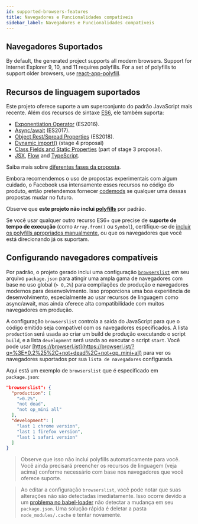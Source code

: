 ```yaml
---
id: supported-browsers-features
title: Navegadores e Funcionalidades compatíveis
sidebar_label: Navegadores e Funcionalidades compatíveis
---
```


## Navegadores Suportados

By default, the generated project supports all modern browsers. Support for Internet Explorer 9, 10, and 11 requires polyfills. For a set of polyfills to support older browsers, use [react-app-polyfill](https://github.com/facebook/create-react-app/blob/master/packages/react-app-polyfill/README.md).

## Recursos de linguagem suportados

Este projeto oferece suporte a um superconjunto do padrão JavaScript mais recente. Além dos recursos de sintaxe [ES6](https://github.com/lukehoban/es6features), ele também suporta:

- [Exponentiation Operator](https://github.com/rwaldron/exponentiation-operator) (ES2016).
- [Async/await](https://github.com/tc39/ecmascript-asyncawait) (ES2017).
- [Object Rest/Spread Properties](https://github.com/tc39/proposal-object-rest-spread) (ES2018).
- [Dynamic import()](https://github.com/tc39/proposal-dynamic-import) (stage 4 proposal)
- [Class Fields and Static Properties](https://github.com/tc39/proposal-class-public-fields) (part of stage 3 proposal).
- [JSX](https://facebook.github.io/react/docs/introducing-jsx.html), [Flow](./adding-flow) and [TypeScript](./adding-typescript).

Saiba mais sobre [diferentes fases da proposta](https://tc39.github.io/process-document/).

Embora recomendemos o uso de propostas experimentais com algum cuidado, o Facebook usa intensamente esses recursos no código do produto, então pretendemos fornecer [codemods](https://medium.com/@cpojer/effective-javascript-codemods-5a6686bb46fb) se qualquer uma dessas propostas mudar no futuro.

Observe que **este projeto não inclui [polyfills](https://github.com/facebook/create-react-app/blob/master/packages/react-app-polyfill/README.md)** por padrão.

Se você usar qualquer outro recurso ES6+ que precise de **suporte de tempo de execução** (como `Array.from()` ou `Symbol`), certifique-se de [incluir os polyfills apropriados manualmente](https://github.com/facebook/create-react-app/blob/master/packages/react-app-polyfill/README.md), ou que os navegadores que você está direcionando já os suportam.

## Configurando navegadores compatíveis

Por padrão, o projeto gerado inclui uma configuração [`browserslist`](https://github.com/browserslist/browserslist) em seu arquivo `package.json` para atingir uma ampla gama de navegadores com base no uso global (`> 0,2%`) para compilações de produção e navegadores modernos para desenvolvimento. Isso proporciona uma boa experiência de desenvolvimento, especialmente ao usar recursos de linguagem como async/await, mas ainda oferece alta compatibilidade com muitos navegadores em produção.

A configuração `browserslist` controla a saída do JavaScript para que o código emitido seja compatível com os navegadores especificados. A lista `production` será usada ao criar um build de produção executando o script `build`, e a lista `development` será usada ao executar o script `start`. Você pode usar [https://browserl.ist](https://browserl.ist/?q=%3E+0.2%25%2C+not+dead%2C+not+op_mini+all) para ver os navegadores suportados por sua `lista de navegadores` configurada.

Aqui está um exemplo de `browserslist` que é especificado em `package.json`:

```json
"browserslist": {
  "production": [
    ">0.2%",
    "not dead",
    "not op_mini all"
  ],
  "development": [
    "last 1 chrome version",
    "last 1 firefox version",
    "last 1 safari version"
  ]
}
```

> Observe que isso não inclui polyfills automaticamente para você. Você ainda precisará preencher os recursos de linguagem (veja acima) conforme necessário com base nos navegadores que você oferece suporte.

> Ao editar a configuração `browserslist`, você pode notar que suas alterações não são detectadas imediatamente. Isso ocorre devido a um [problema no babel-loader](https://github.com/babel/babel-loader/issues/690) não detectar a mudança em seu `package.json`. Uma solução rápida é deletar a pasta `node_modules/.cache` e tentar novamente.
